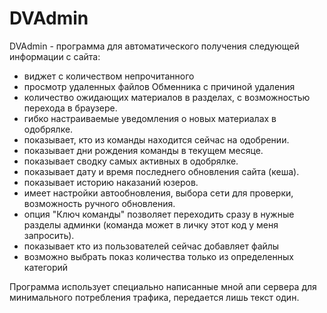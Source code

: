 # DVAdmin
DVAdmin - программа для автоматического получения следующей информации с сайта:

- виджет с количеством непрочитанного
- просмотр удаленных файлов Обменника с причиной удаления
- количество ожидающих материалов в разделах, с возможностью перехода в браузере.
- гибко настраиваемые уведомления о новых материалах в одобрялке.
- показывает, кто из команды находится сейчас на одобрении.
- показывает дни рождения команды в текущем месяце.
- показывает сводку самых активных в одобрялке.
- показывает дату и время последнего обновления сайта (кеша).
- показывает историю наказаний юзеров.
- имеет настройки автообновления, выбора сети для проверки, возможность ручного обновления.
- опция "Ключ команды" позволяет переходить сразу в нужные разделы админки (команда может в личку этот код у меня запросить).
- показывает кто из пользователей сейчас добавляет файлы
- возможно выбрать показ количества только из определенных категорий

Программа использует специально написанные мной апи сервера для минимального потребления трафика, передается лишь текст один.
